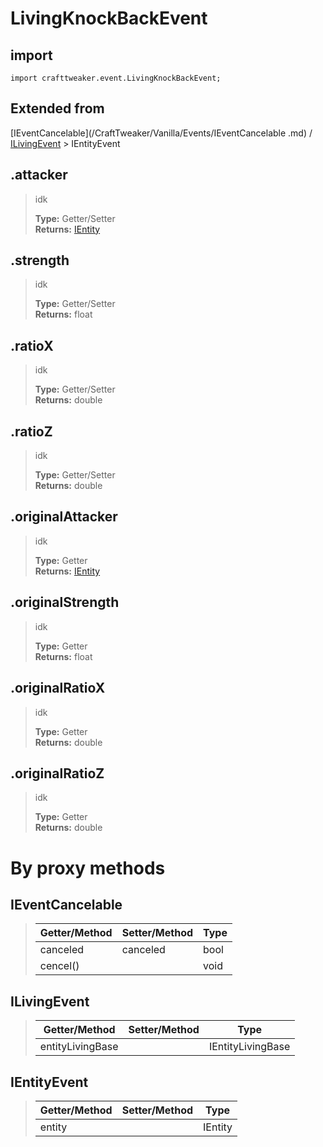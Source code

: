 # LivingKnockBackEvent

## import
`import crafttweaker.event.LivingKnockBackEvent;`

## Extended from
[IEventCancelable](/CraftTweaker/Vanilla/Events/IEventCancelable .md) / [ILivingEvent](/CraftTweaker/Vanilla/Events/ILivingEvent.md) > IEntityEvent

## .attacker
> idk
>
> **Type:** Getter/Setter  
> **Returns:** [IEntity](/CraftTweaker/Vanilla/Entities/IEntity.md) 

## .strength
> idk
>
> **Type:** Getter/Setter  
> **Returns:** float

## .ratioX
> idk
>
> **Type:** Getter/Setter  
> **Returns:** double

## .ratioZ
> idk
>
> **Type:** Getter/Setter  
> **Returns:** double

## .originalAttacker
> idk
>
> **Type:** Getter  
> **Returns:** [IEntity](/CraftTweaker/Vanilla/Entities/IEntity.md)

## .originalStrength
> idk
>
> **Type:** Getter  
> **Returns:** float

## .originalRatioX
> idk
>
> **Type:** Getter  
> **Returns:** double

## .originalRatioZ
> idk
>
> **Type:** Getter  
> **Returns:** double

# By proxy methods

## IEventCancelable
> | Getter/Method   | Setter/Method     | Type                  |
> |-----------------|-------------------|-----------------------|
> | canceled        | canceled          | bool                  |
> | cencel()        |                   | void                  |

## ILivingEvent
> | Getter/Method   | Setter/Method     | Type                  |
> |-----------------|-------------------|-----------------------|
> | entityLivingBase|                   | IEntityLivingBase     |

## IEntityEvent
> | Getter/Method   | Setter/Method     | Type                  |
> |-----------------|-------------------|-----------------------|
> | entity          |                   | IEntity               |